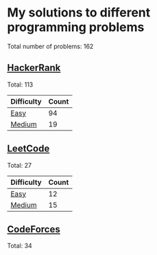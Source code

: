 # My solutions to different programming problems

Total number of problems: 162

## [HackerRank][hackerrank]

Total: 113

| Difficulty                  | Count |
| --------------------------- | ----- |
| [Easy][hackerrank_easy]     | 94    |
| [Medium][hackerrank_medium] | 19    |

## [LeetCode][leetcode]

Total: 27

| Difficulty                | Count |
| ------------------------- | ----- |
| [Easy][leetcode_easy]     | 12    |
| [Medium][leetcode_medium] | 15    |

## [CodeForces][codeforces]

Total: 34

[hackerrank]: ./HackerRank
[hackerrank_easy]: ./HackerRank/Easy
[hackerrank_medium]: ./HackerRank/Medium
[leetcode]: ./LeetCode
[leetcode_easy]: ./LeetCode/Easy
[leetcode_medium]: ./LeetCode/Medium
[codeforces]: ./CodeForces
